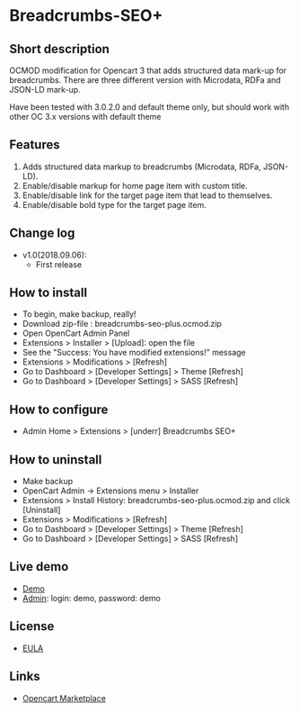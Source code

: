 # Breadcrumbs-SEO+

## Short description
OCMOD modification for Opencart 3 that adds structured data mark-up for breadcrumbs.
There are three different version with Microdata, RDFa and JSON-LD mark-up.

Have been tested with 3.0.2.0 and default theme only, but should work with other OC 3.x versions with default theme


## Features
1. Adds structured data markup to breadcrumbs (Microdata, RDFa, JSON-LD).
2. Enable/disable markup for home page item with custom title.
3. Enable/disable link for the target page item that lead to themselves.
4. Enable/disable bold type for the target page item.


## Change log
* v1.0(2018.09.06):
  * First release


## How to install
* To begin, make backup, really!
* Download zip-file : breadcrumbs-seo-plus.ocmod.zip
* Open OpenCart Admin Panel
* Extensions > Installer > [Upload]: open the file
* See the "Success: You have modified extensions!" message
* Extensions > Modifications > [Refresh]
* Go to Dashboard > [Developer Settings] > Theme [Refresh]
* Go to Dashboard > [Developer Settings] > SASS [Refresh]


## How to configure
* Admin Home > Extensions > [underr] Breadcrumbs SEO+


## How to uninstall
* Make backup
* OpenCart Admin -> Extensions menu > Installer
* Extensions > Install History: breadcrumbs-seo-plus.ocmod.zip and click [Uninstall]
* Extensions > Modifications > [Refresh]
* Go to Dashboard > [Developer Settings] > Theme [Refresh]
* Go to Dashboard > [Developer Settings] > SASS [Refresh]


## Live demo
* [Demo](http://051c5f20.freevar.com/www/plus/)
* [Admin](http://051c5f20.freevar.com/www/plus/admin/): login: demo, password: demo


## License
* [EULA](https://raw.githubusercontent.com/underr-ua/ocmod3-breadcrumbs-seo-plus/master/EULA.txt)


## Links
* [Opencart Marketplace](https://www.opencart.com/index.php?route==marketplace/extension/info&extension_id=35022)
